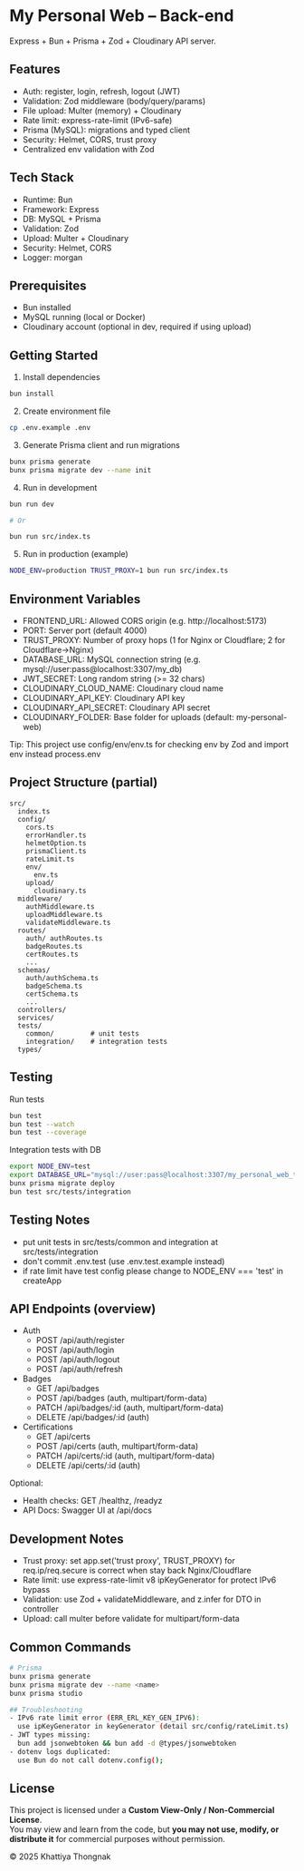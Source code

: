 # My Personal Web – Back-end

Express + Bun + Prisma + Zod + Cloudinary API server.

## Features
- Auth: register, login, refresh, logout (JWT)
- Validation: Zod middleware (body/query/params)
- File upload: Multer (memory) + Cloudinary
- Rate limit: express-rate-limit (IPv6-safe)
- Prisma (MySQL): migrations and typed client
- Security: Helmet, CORS, trust proxy
- Centralized env validation with Zod

## Tech Stack
- Runtime: Bun
- Framework: Express
- DB: MySQL + Prisma
- Validation: Zod
- Upload: Multer + Cloudinary
- Security: Helmet, CORS
- Logger: morgan

## Prerequisites
- Bun installed
- MySQL running (local or Docker)
- Cloudinary account (optional in dev, required if using upload)

## Getting Started
1) Install dependencies
```bash
bun install
```

2) Create environment file
```bash
cp .env.example .env
```

3) Generate Prisma client and run migrations
```bash
bunx prisma generate
bunx prisma migrate dev --name init
```

4) Run in development
```bash
bun run dev

# Or

bun run src/index.ts
```

5) Run in production (example)
```bash
NODE_ENV=production TRUST_PROXY=1 bun run src/index.ts
```

## Environment Variables
- FRONTEND_URL: Allowed CORS origin (e.g. http://localhost:5173)
- PORT: Server port (default 4000)
- TRUST_PROXY: Number of proxy hops (1 for Nginx or Cloudflare; 2 for Cloudflare→Nginx)
- DATABASE_URL: MySQL connection string (e.g. mysql://user:pass@localhost:3307/my_db)
- JWT_SECRET: Long random string (>= 32 chars)
- CLOUDINARY_CLOUD_NAME: Cloudinary cloud name
- CLOUDINARY_API_KEY: Cloudinary API key
- CLOUDINARY_API_SECRET: Cloudinary API secret
- CLOUDINARY_FOLDER: Base folder for uploads (default: my-personal-web)

Tip: This project use config/env/env.ts for checking env by Zod and import env instead process.env

## Project Structure (partial)
```
src/
  index.ts
  config/
    cors.ts
    errorHandler.ts
    helmetOption.ts
    prismaClient.ts
    rateLimit.ts
    env/
      env.ts
    upload/
      cloudinary.ts
  middleware/
    authMiddleware.ts
    uploadMiddleware.ts
    validateMiddleware.ts
  routes/
    auth/ authRoutes.ts
    badgeRoutes.ts
    certRoutes.ts
    ...
  schemas/
    auth/authSchema.ts
    badgeSchema.ts
    certSchema.ts
    ...
  controllers/
  services/
  tests/
    common/         # unit tests
    integration/    # integration tests
  types/
```
## Testing
  Run tests
  ```bash
  bun test
  bun test --watch
  bun test --coverage
  ```

  Integration tests with DB
  ```bash
  export NODE_ENV=test
  export DATABASE_URL="mysql://user:pass@localhost:3307/my_personal_web_test"
  bunx prisma migrate deploy
  bun test src/tests/integration
  ```

## Testing Notes
- put unit tests in src/tests/common and integration at src/tests/integration
- don't commit .env.test (use .env.test.example instead)
- if rate limit have test config please change to NODE_ENV === 'test' in createApp

## API Endpoints (overview)
- Auth
  - POST /api/auth/register
  - POST /api/auth/login
  - POST /api/auth/logout
  - POST /api/auth/refresh
- Badges
  - GET /api/badges
  - POST /api/badges (auth, multipart/form-data)
  - PATCH /api/badges/:id (auth, multipart/form-data)
  - DELETE /api/badges/:id (auth)
- Certifications
  - GET /api/certs
  - POST /api/certs (auth, multipart/form-data)
  - PATCH /api/certs/:id (auth, multipart/form-data)
  - DELETE /api/certs/:id (auth)

Optional:
- Health checks: GET /healthz, /readyz
- API Docs: Swagger UI at /api/docs 

## Development Notes
- Trust proxy: set app.set('trust proxy', TRUST_PROXY) for req.ip/req.secure is correct when stay back Nginx/Cloudflare
- Rate limit: use express-rate-limit v8 ipKeyGenerator for protect IPv6 bypass
- Validation: use Zod + validateMiddleware, and z.infer for DTO in controller
- Upload: call multer before validate for multipart/form-data

## Common Commands
```bash
# Prisma
bunx prisma generate
bunx prisma migrate dev --name <name>
bunx prisma studio

## Troubleshooting
- IPv6 rate limit error (ERR_ERL_KEY_GEN_IPV6):
  use ipKeyGenerator in keyGenerator (detail src/config/rateLimit.ts)
- JWT types missing:
  bun add jsonwebtoken && bun add -d @types/jsonwebtoken
- dotenv logs duplicated:
  use Bun do not call dotenv.config();
```

## License
This project is licensed under a **Custom View-Only / Non-Commercial License**.  
You may view and learn from the code, but **you may not use, modify, or distribute it** 
for commercial purposes without permission.

© 2025 Khattiya Thongnak
